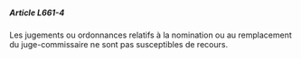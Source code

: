 ##### Article L661-4

Les jugements ou ordonnances relatifs à la nomination ou au remplacement du juge-commissaire ne sont pas susceptibles de recours.

